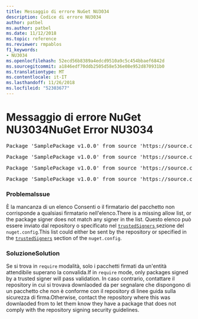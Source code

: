 ```yaml
---
title: Messaggio di errore NuGet NU3034
description: Codice di errore NU3034
author: patbel
ms.author: patbel
ms.date: 11/12/2018
ms.topic: reference
ms.reviewer: rmpablos
f1_keywords:
- NU3034
ms.openlocfilehash: 52ecd56b8389a4edcd9510a9c5c454bbaef6842d
ms.sourcegitcommit: a1846edf70ddb2505d58e536e08e952d870931b0
ms.translationtype: MT
ms.contentlocale: it-IT
ms.lasthandoff: 11/26/2018
ms.locfileid: "52303677"
---
```

# <a name="nuget-error-nu3034"></a><span data-ttu-id="593d6-103">Messaggio di errore NuGet NU3034</span><span class="sxs-lookup"><span data-stu-id="593d6-103">NuGet Error NU3034</span></span>

<pre>Package 'SamplePackage v1.0.0' from source 'https://source.com/index.json': signatureValidationMode is set to require, so packages are allowed only if signed by trusted signers; however, no trusted signers were specified.</pre>
<pre>Package 'SamplePackage v1.0.0' from source 'https://source.com/index.json': The package signature certificate fingerprint does not match any certificate fingerprint in the allow list.</pre>
<pre>Package 'SamplePackage v1.0.0' from source 'https://source.com/index.json': This repository indicated that all its packages are repository signed; however, it listed no signing certificates.</pre>
<pre>Package 'SamplePackage v1.0.0' from source 'https://source.com/index.json': This package was not repository signed with a certificate listed by this repository.</pre>

### <a name="issue"></a><span data-ttu-id="593d6-104">Problema</span><span class="sxs-lookup"><span data-stu-id="593d6-104">Issue</span></span>

<span data-ttu-id="593d6-105">È la mancanza di un elenco Consenti o il firmatario del pacchetto non corrisponde a qualsiasi firmatario nell'elenco.</span><span class="sxs-lookup"><span data-stu-id="593d6-105">There is a missing allow list, or the package signer does not match any signer in the list.</span></span> <span data-ttu-id="593d6-106">Questo elenco può essere inviato dal repository o specificato nel [ `trustedSigners` ](../nuget-config-file.md#trustedsigners-section) sezione del `nuget.config`.</span><span class="sxs-lookup"><span data-stu-id="593d6-106">This list could either be sent by the repository or specified in the [`trustedSigners`](../nuget-config-file.md#trustedsigners-section) section of the `nuget.config`.</span></span>

### <a name="solution"></a><span data-ttu-id="593d6-107">Soluzione</span><span class="sxs-lookup"><span data-stu-id="593d6-107">Solution</span></span>

<span data-ttu-id="593d6-108">Se si trova in `require` modalità, solo i pacchetti firmati da un'entità attendibile superano la convalida.</span><span class="sxs-lookup"><span data-stu-id="593d6-108">If in `require` mode, only packages signed by a trusted signer will pass validation.</span></span> <span data-ttu-id="593d6-109">In caso contrario, contattare il repository in cui si trovava downlaoded da per segnalare che dispongono di un pacchetto che non è conforme con il repository di linee guida sulla sicurezza di firma.</span><span class="sxs-lookup"><span data-stu-id="593d6-109">Otherwise, contact the repository where this was downlaoded from to let them know they have a package that does not comply with the repository signing security guidelines.</span></span>